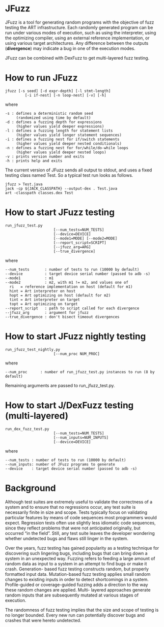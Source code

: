 JFuzz
=====


JFuzz is a tool for generating random programs with the objective
of fuzz testing the ART infrastructure. Each randomly generated program
can be run under various modes of execution, such as using the interpreter,
using the optimizing compiler, using an external reference implementation,
or using various target architectures. Any difference between the outputs
(**divergence**) may indicate a bug in one of the execution modes.

JFuzz can be combined with DexFuzz to get multi-layered fuzz testing.

How to run JFuzz
================

    jfuzz [-s seed] [-d expr-depth] [-l stmt-length]
             [-i if-nest] [-n loop-nest] [-v] [-h]

where

    -s : defines a deterministic random seed
         (randomized using time by default)
    -d : defines a fuzzing depth for expressions
         (higher values yield deeper expressions)
    -l : defines a fuzzing length for statement lists
         (higher values yield longer statement sequences)
    -i : defines a fuzzing nest for if/switch statements
         (higher values yield deeper nested conditionals)
    -n : defines a fuzzing nest for for/while/do-while loops
         (higher values yield deeper nested loops)
    -v : prints version number and exits
    -h : prints help and exits

The current version of JFuzz sends all output to stdout, and uses
a fixed testing class named Test. So a typical test run looks as follows.

    jfuzz > Test.java
    jack -cp ${JACK_CLASSPATH} --output-dex . Test.java
    art -classpath classes.dex Test

How to start JFuzz testing
==========================

    run_jfuzz_test.py
                          [--num_tests=NUM_TESTS]
                          [--device=DEVICE]
                          [--mode1=MODE] [--mode2=MODE]
                          [--report_script=SCRIPT]
                          [--jfuzz_arg=ARG]
                          [--true_divergence]

where

    --num_tests       : number of tests to run (10000 by default)
    --device          : target device serial number (passed to adb -s)
    --mode1           : m1
    --mode2           : m2, with m1 != m2, and values one of
      ri   = reference implementation on host (default for m1)
      hint = Art interpreter on host
      hopt = Art optimizing on host (default for m2)
      tint = Art interpreter on target
      topt = Art optimizing on target
    --report_script   : path to script called for each divergence
    --jfuzz_arg       : argument for jfuzz
    --true_divergence : don't bisect timeout divergences

How to start JFuzz nightly testing
==================================

    run_jfuzz_test_nightly.py
                          [--num_proc NUM_PROC]

where

    --num_proc      : number of run_jfuzz_test.py instances to run (8 by default)

Remaining arguments are passed to run\_jfuzz_test.py.

How to start J/DexFuzz testing (multi-layered)
==============================================

    run_dex_fuzz_test.py
                          [--num_tests=NUM_TESTS]
                          [--num_inputs=NUM_INPUTS]
                          [--device=DEVICE]

where

    --num_tests : number of tests to run (10000 by default)
    --num_inputs: number of JFuzz programs to generate
    --device    : target device serial number (passed to adb -s)

Background
==========

Although test suites are extremely useful to validate the correctness of a
system and to ensure that no regressions occur, any test suite is necessarily
finite in size and scope. Tests typically focus on validating particular
features by means of code sequences most programmers would expect. Regression
tests often use slightly less idiomatic code sequences, since they reflect
problems that were not anticipated originally, but occurred “in the field”.
Still, any test suite leaves the developer wondering whether undetected bugs
and flaws still linger in the system.

Over the years, fuzz testing has gained popularity as a testing technique for
discovering such lingering bugs, including bugs that can bring down a system
in an unexpected way. Fuzzing refers to feeding a large amount of random data
as input to a system in an attempt to find bugs or make it crash. Generation-
based fuzz testing constructs random, but properly formatted input data.
Mutation-based fuzz testing applies small random changes to existing inputs
in order to detect shortcomings in a system. Profile-guided or coverage-guided
fuzzing adds a direction to the way these random changes are applied. Multi-
layered approaches generate random inputs that are subsequently mutated at
various stages of execution.

The randomness of fuzz testing implies that the size and scope of testing is no
longer bounded. Every new run can potentially discover bugs and crashes that were
hereto undetected.

